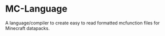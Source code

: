 # MC-Language
A language/compiler to create easy to read formatted mcfunction files for Minecraft datapacks.
